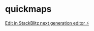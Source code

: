 # quickmaps

[Edit in StackBlitz next generation editor ⚡️](https://stackblitz.com/~/github.com/fariraimasocha/quickmaps)